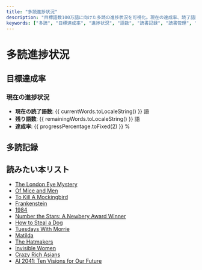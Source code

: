 ```yaml
---
title: "多読進捗状況"
description: "目標語数100万語に向けた多読の進捗状況を可視化。現在の達成率、読了語数、残り語数を円グラフで表示し、書籍ごとの詳細な記録も確認できます。"
keywords: ["多読", "目標達成率", "進捗状況", "語数", "読書記録", "読書管理", "読了記録", "読書進捗", "多読グラフ"]
---
```


# 多読進捗状況

## 目標達成率

<Chart :data="chartData" :options="chartOptions" />

### 現在の進捗状況
- **現在の読了語数**: {{ currentWords.toLocaleString() }} 語
- **残り語数**: {{ remainingWords.toLocaleString() }} 語
- **達成率**: {{ progressPercentage.toFixed(2) }} %

## 多読記録


<Table :books="books" />

## 読みたい本リスト

- [The London Eye Mystery](https://amzn.to/3DRwnOd)
- [Of Mice and Men](https://amzn.to/3PzkezL)
- [To Kill A Mockingbird](https://amzn.to/4giNtBK)
- [Frankenstein](https://amzn.to/3CvB4wH)
- [1984](https://amzn.to/3Codh1H)
- [Number the Stars: A Newbery Award Winner](https://amzn.to/3CuF94g)
- [How to Steal a Dog](https://amzn.to/40TZYiX)
- [Tuesdays With Morrie](https://amzn.to/4hEc7hg)
- [Matilda](https://amzn.to/4jIbGES)
- [The Hatmakers](https://amzn.to/4hkxzs4)
- [Invisible Women](https://amzn.to/4hnN0zW)
- [Crazy Rich Asians](https://amzn.to/4gsNUtj)
- [AI 2041: Ten Visions for Our Future](https://amzn.to/3Ei1rXs)



<script setup>
// Markdownから書籍データを解析する関数
function parseBooksFromMarkdown() {
  const rawBooks = `
- title: "Who Was Helen Keller?"
  author: "Gare Thompson"
  completedDate: "2025年1月9日"
  words: 8719

- title: "Who Was Steve Jobs?"
  author: "Pam Pollack"
  completedDate: "2025年1月10日"
  words: 7292

- title: "Diary of a Wimpy Kid #1"
  author: "Jeff Kinney"
  completedDate: "2025年1月16日"
  words: 19784

- title: "Who Was Albert Einstein?"
  author: "Jess Brallier"
  completedDate: "2025年1月17日"
  words: 8922

- title: "Who Was Anne Frank?"
  author: "Ann Abramson"
  completedDate: "2025年1月18日"
  words: 7086

- title: "Who Was Charles Darwin?"
  author: "Deborah Hopkinson"
  completedDate: "2025年1月20日"
  words: 6976

- title: "Diary of a Wimpy Kid #2"
  author: "Jeff Kinney"
  completedDate: "2025年1月21日"
  words: 20165

- title: "Who Was Leonardo da Vinci?"
  author: "Roberta Edwards"
  completedDate: "2025年1月24日"
  words: 8607

- title: "Holes"
  author: "Louis Sachar"
  completedDate: "2025年1月28日"
  words: 47079

- title: "Who was Neil Armstrong?"
  author: "Roberta Edwards"
  completedDate: "2025年1月29日"
  words: 6602

- title: "Harry Potter and the Philosopher's Stone"
  author: "J.K. Rowling"
  completedDate: "2025年2月3日"
  words: 77325

- title: "Harry Potter and the Chamber of Secrets"
  author: "J.K. Rowling"
  completedDate: "2025年2月26日"
  words: 84799

- title: "Harry Potter and the Prisoner of Azkaban"
  author: "J.K. Rowling"
  completedDate: "2025年3月14日"
  words: 106821

- title: "Harry Potter and the Goblet of Fire"
  author: "J.K. Rowling"
  completedDate: "2025年4月3日"
  words: 190858

- title: "Harry Potter and the Order of the Phoenix"
  author: "J.K. Rowling"
  completedDate: "2025年4月27日"
  words: 257154

- title: "Harry Potter and the Half-Blood Prince"
  author: "J.K. Rowling"
  completedDate: "2025年5月16日"
  words: 169441
  `;
  return rawBooks
    .trim()
    .split("\n\n")
    .map((entry) => {
      const lines = entry.split("\n");
      return {
        title: lines[0].split(": ")[1].replace(/"/g, ""),
        author: lines[1].split(": ")[1].replace(/"/g, ""),
        completedDate: lines[2].split(": ")[1].replace(/"/g, ""),
        words: parseInt(lines[3].split(": ")[1], 10),
      };
    });
}

// 書籍データを取得
const books = parseBooksFromMarkdown();

// 現在の語数と目標
const currentWords = books.reduce((sum, book) => sum + book.words, 0);
const targetWords = 2000000;
const remainingWords = targetWords - currentWords;

// 達成率（％）
const progressPercentage = (currentWords / targetWords) * 100;

// グラフ用のデータ
const chartData = {
  labels: ['達成済み', '残り'],
  datasets: [
    {
      label: '目標達成率',
      data: [currentWords, remainingWords],
      backgroundColor: ['rgba(75, 192, 192, 0.6)', 'rgba(192, 192, 192, 0.6)'],
      borderColor: ['rgba(75, 192, 192, 1)', 'rgba(192, 192, 192, 1)'],
      borderWidth: 1,
    },
  ],
};

// グラフのオプション
const chartOptions = {
  responsive: true,
  plugins: {
    legend: {
      display: true,
      position: 'top',
    },
    tooltip: {
      callbacks: {
        label: (tooltipItem) => `${tooltipItem.label}: ${tooltipItem.raw.toLocaleString()} 語`,
      },
    },
  },
};
</script>
